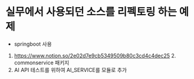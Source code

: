 # 실무에서 사용되던 소스를 리펙토링 하는 예제

* springboot 사용

1. https://www.notion.so/2e02d7e9cb5349509b80c3cd4c4dec25
   2. commonservice 패키지
2. AI API 테스트를 위하여 AI_SERVICE를 모듈로 추가 
